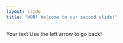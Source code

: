 ```yaml
---
layout: slide
title: "HON! Welcome to our second slide!"
---
```

Your text
Use the left arrow to go back!
